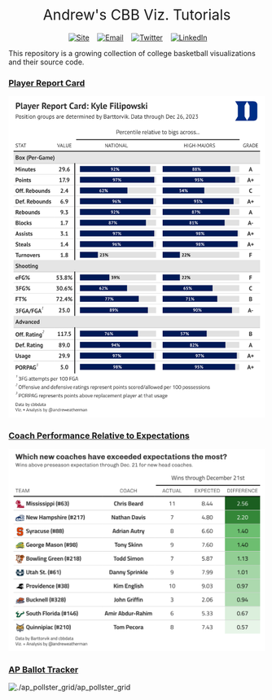 <h1 style="font-weight:normal" align="center">
  &nbsp;Andrew's CBB Viz. Tutorials&nbsp;
</h1>

<div align="center">

&nbsp;&nbsp;&nbsp;
<a href="https://www.aweatherman.com"><img border="0" alt="Site" src="https://assets.dryicons.com/uploads/icon/svg/4926/home.svg" width="35" height="35"></a>&nbsp;&nbsp;&nbsp;
<a href="mailto:andrew@aweatherman.com"><img border="0" alt="Email" src="https://assets.dryicons.com/uploads/icon/svg/8009/02dc3a5c-6504-4347-85fb-3f510cfecc45.svg" width="35" height="35"></a>&nbsp;&nbsp;&nbsp;
<a href="https://twitter.com/andreweatherman"><img border="0" alt="Twitter" src="https://assets.dryicons.com/uploads/icon/svg/8385/c23f7ffc-ca8d-4246-8978-ce9f6d5bcc99.svg" width="35" height="35"></a>&nbsp;&nbsp;&nbsp;
<a href="https://www.linkedin.com/in/andreweatherman/"><img border="0" alt="LinkedIn" src="https://assets.dryicons.com/uploads/icon/svg/8337/a347cd89-1662-4421-be90-58e5e8004eae.svg" width="35" height="35"></a>&nbsp;&nbsp;&nbsp;

</div>

This repository is a growing collection of college basketball visualizations and their source code.

### [Player Report Card](https://github.com/andreweatherman/Viz-Tutorials/tree/main/player_report/player_report.md)
![./player_report/Filipowski_report.png](https://github.com/andreweatherman/Viz-Tutorials/blob/main/player_report/Filipowski_report.png?raw=true)

### [Coach Performance Relative to Expectations](https://github.com/andreweatherman/Viz-Tutorials/tree/main/over_under_coach_performance/over_under_coach_performance.md)
![./over_under_coach_performance/over_perform](https://github.com/andreweatherman/Viz-Tutorials/blob/main/over_under_coach_performance/over_perform.png?raw=true)

### [AP Ballot Tracker](https://github.com/andreweatherman/Viz-Tutorials/tree/main/ap_pollster_grid/ap_pollster_grid.md)
![./ap_pollster_grid/ap_pollster_grid](https://github.com/andreweatherman/Viz-Tutorials/blob/main/ap_pollster_grid/ap_pollster_grid.png?raw=true)

